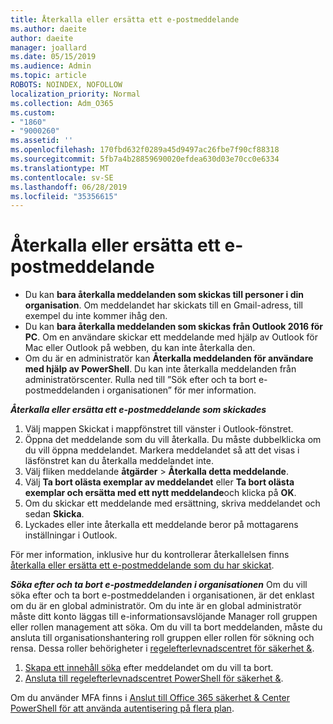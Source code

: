 ```yaml
---
title: Återkalla eller ersätta ett e-postmeddelande
ms.author: daeite
author: daeite
manager: joallard
ms.date: 05/15/2019
ms.audience: Admin
ms.topic: article
ROBOTS: NOINDEX, NOFOLLOW
localization_priority: Normal
ms.collection: Adm_O365
ms.custom:
- "1860"
- "9000260"
ms.assetid: ''
ms.openlocfilehash: 170fbd632f0289a45d9497ac26fbe7f90cf88318
ms.sourcegitcommit: 5fb7a4b28859690020efdea630d03e70cc0e6334
ms.translationtype: MT
ms.contentlocale: sv-SE
ms.lasthandoff: 06/28/2019
ms.locfileid: "35356615"
---
```

# <a name="recall-or-replace-an-email-message"></a>Återkalla eller ersätta ett e-postmeddelande

- Du kan **bara återkalla meddelanden som skickas till personer i din organisation**. Om meddelandet har skickats till en Gmail-adress, till exempel du inte kommer ihåg den.
- Du kan **bara återkalla meddelanden som skickas från Outlook 2016 för PC**. Om en användare skickar ett meddelande med hjälp av Outlook för Mac eller Outlook på webben, du kan inte återkalla den.
- Om du är en administratör kan **Återkalla meddelanden för användare med hjälp av PowerShell**. Du kan inte återkalla meddelanden från administratörscenter. Rulla ned till ”Sök efter och ta bort e-postmeddelanden i organisationen” för mer information.

***Återkalla eller ersätta ett e-postmeddelande som skickades***

1. Välj mappen Skickat i mappfönstret till vänster i Outlook-fönstret.
2. Öppna det meddelande som du vill återkalla. Du måste dubbelklicka om du vill öppna meddelandet. Markera meddelandet så att det visas i läsfönstret kan du återkalla meddelandet inte.
3. Välj fliken meddelande **åtgärder** > **Återkalla detta meddelande**.
4. Välj **Ta bort olästa exemplar av meddelandet** eller **Ta bort olästa exemplar och ersätta med ett nytt meddelande**och klicka på **OK**.
5. Om du skickar ett meddelande med ersättning, skriva meddelandet och sedan **Skicka**.
6. Lyckades eller inte återkalla ett meddelande beror på mottagarens inställningar i Outlook.

För mer information, inklusive hur du kontrollerar återkallelsen finns [återkalla eller ersätta ett e-postmeddelande som du har skickat](https://support.office.com/article/35027f88-d655-4554-b4f8-6c0729a723a0).

***Söka efter och ta bort e-postmeddelanden i organisationen*** Om du vill söka efter och ta bort e-postmeddelanden i organisationen, är det enklast om du är en global administratör. Om du inte är en global administratör måste ditt konto läggas till e-informationsavslöjande Manager roll gruppen eller rollen management att söka. Om du vill ta bort meddelanden, måste du ansluta till organisationshantering roll gruppen eller rollen för sökning och rensa. Dessa roller behörigheter i [regelefterlevnadscentret för säkerhet &](https://protection.office.com/).

1. [Skapa ett innehåll söka](https://docs.microsoft.com/office365/securitycompliance/content-search) efter meddelandet om du vill ta bort.
2. [Ansluta till regelefterlevnadscentret PowerShell för säkerhet &](https://docs.microsoft.com/powershell/exchange/office-365-scc/connect-to-scc-powershell/connect-to-scc-powershell?view=exchange-ps). 

Om du använder MFA finns i [Anslut till Office 365 säkerhet & Center PowerShell för att använda autentisering på flera plan](https://docs.microsoft.com/powershell/exchange/office-365-scc/connect-to-scc-powershell/mfa-connect-to-scc-powershell?view=exchange-ps). 
